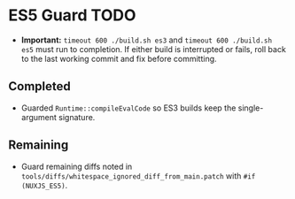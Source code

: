 # ES5 Guard TODO

- **Important:** `timeout 600 ./build.sh es3` and `timeout 600 ./build.sh es5` must run to completion. If either build is interrupted or fails, roll back to the last working commit and fix before committing.

## Completed
- Guarded `Runtime::compileEvalCode` so ES3 builds keep the single-argument signature.

## Remaining
- Guard remaining diffs noted in `tools/diffs/whitespace_ignored_diff_from_main.patch` with `#if (NUXJS_ES5)`.

